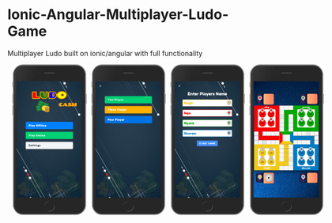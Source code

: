 # Ionic-Angular-Multiplayer-Ludo-Game
Multiplayer Ludo built on ionic/angular with full functionality

<p style="display:flex;width:100%;
                       align-item:center;justify-content:evenly-space">
  <img src="https://raw.githubusercontent.com/imReCoder/Ionic-Angular-Multiplayer-Ludo-Game/master/screenshots/Type%20Of%20game.png" width="150" style="margin-left:10px" />
  <img src="https://raw.githubusercontent.com/imReCoder/Ionic-Angular-Multiplayer-Ludo-Game/master/screenshots/Number%20of%20Player%20Selector.png" width="150" style="margin-left:10px" />
   <img src="https://raw.githubusercontent.com/imReCoder/Ionic-Angular-Multiplayer-Ludo-Game/master/screenshots/Player%20Name%20Page.png" width="150" style="margin-left:10px" />
  <img src="https://raw.githubusercontent.com/imReCoder/Ionic-Angular-Multiplayer-Ludo-Game/master/screenshots/Ludo%20mate%20.png" width="150" style="margin-left:10px" />

</p>
